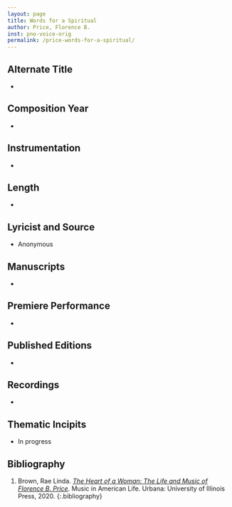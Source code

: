 ```yaml
---
layout: page
title: Words for a Spiritual
author: Price, Florence B.
inst: pno-voice-orig
permalink: /price-words-for-a-spiritual/
---
```


## Alternate Title
- 

## Composition Year
- 

## Instrumentation
- 

## Length
- 

## Lyricist and Source
- Anonymous

## Manuscripts
- 

## Premiere Performance
- 

## Published Editions
- 

## Recordings
- 

## Thematic Incipits
- In progress

## Bibliography
1. Brown, Rae Linda. <a href="https://www.worldcat.org/title/1122800180" target="_blank">*The Heart of a Woman: The Life and Music of Florence B. Price*</a>. Music in American Life. Urbana: University of Illinois Press, 2020.
{:.bibliography}
